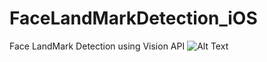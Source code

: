# FaceLandMarkDetection_iOS
Face LandMark Detection using Vision API
![Alt Text](https://thumbs.gfycat.com/InferiorVigilantGuineafowl-size_restricted.gif)
